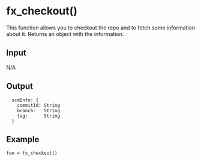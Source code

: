# fx_checkout()
This function allows you to checkout the repo and to fetch some information about it. Returns an object with the information.

## Input
N/A

## Output
```
  scmInfo: {
    commitId: String
    branch:   String
    tag:      String
  }
```

## Example
```
foo = fx_checkout()
```
